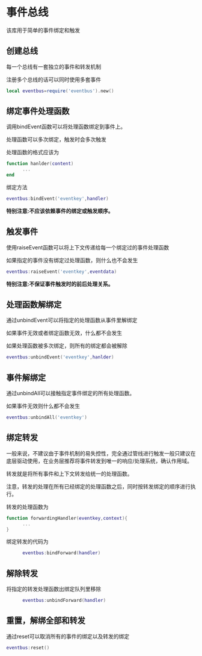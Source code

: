 # 事件总线
该库用于简单的事件绑定和触发

## 创建总线

每一个总线有一套独立的事件和转发机制

注册多个总线的话可以同时使用多套事件

```lua
local eventbus=require('eventbus').new()
```

## 绑定事件处理函数

调用bindEvent函数可以将处理函数绑定到事件上。

处理函数可以多次绑定，触发时会多次触发

处理函数的格式应该为
```lua
function hanlder(content)
      ...
end
```
绑定方法

```lua
eventbus:bindEvent('eventkey',handler)
```

**特别注意:不应该依赖事件的绑定或触发顺序。**


## 触发事件

使用raiseEvent函数可以将上下文传递给每一个绑定过的事件处理函数

如果指定的事件没有绑定过处理函数，则什么也不会发生
```lua
eventbus:raiseEvent('eventkey',eventdata)
```

**特别注意:不保证事件触发时的前后处理关系。**

## 处理函数解绑定

通过unbindEvent可以将指定的处理函数从事件里解绑定

如果事件无效或者绑定函数无效，什么都不会发生

如果处理函数被多次绑定，则所有的绑定都会被解除

```lua
eventbus:unbindEvent('eventkey',hanlder)
```

## 事件解绑定

通过unbindAll可以接触指定事件绑定的所有处理函数。

如果事件无效则什么都不会发生

```lua
eventbus:unbindAll('eventkey')
```

## 绑定转发

一般来说，不建议由于事件机制的易失控性，完全通过管线进行触发一般只建议在底层驱动使用，在业务层推荐将事件转发到唯一的响应/处理系统，确认作用域。

转发就是将所有事件和上下文转发给统一的处理函数。

注意，转发的处理在所有已经绑定的处理函数之后，同时按转发绑定的顺序进行执行。

转发的处理函数为
```lua
function forwardingHandler(eventkey,context){
      ...
}
```

绑定转发的代码为
```lua
      eventbus:bindForward(handler)
```

## 解除转发

将指定的转发处理函数出绑定队列里移除

```lua
      eventbus:unbindForward(handler)
```

## 重置，解绑全部和转发

通过reset可以取消所有的事件的绑定以及转发的绑定

```lua
eventbus:reset()
```